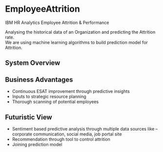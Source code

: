 # EmployeeAttrition
IBM HR Analytics Employee Attrition &amp; Performance

Analysing the historical data of an Organization and predicting the Attrition rate.<br>
We are using machine learning algorithms to build prediction model for Attrition.

## System Overview



## Business Advantages
* Continuous ESAT improvement through predictive insights
* Inputs to strategic resource planning
* Thorough scanning of potential employees

## Futuristic View
* Sentiment based predictive analysis through multiple data sources like – corporate communication, social media, job portal site
* Recommendation through tool to control attrition
* Joining prediction model
